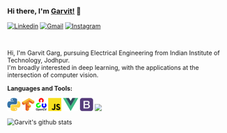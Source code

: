 ### Hi there, I'm [Garvit!](https://garvit-32.github.io) 👋


<!--<a href="https://www.linkedin.com/in/garvit-garg-6a3248197/">
  <img align="left" alt="Garvit Garg | Linkedin" width="21px" src="https://github.com/Garvit-32/Garvit-32/blob/master/assests/linkedin.png" />
</a>
<a href="https://www.instagram.com/g_a_r_v_it/">
  <img align="left" alt="Garvit Garg | Instagram" width="20px" src="https://github.com/Garvit-32/Garvit-32/blob/master/assests/instagram.png" />
</a>
<a href="mailto:garg.11@iitj.ac.in">
  <img align="left" alt="Garvit Garg | Gmail" width="21px" src="https://github.com/Garvit-32/Garvit-32/blob/master/assests/gmail.png" />
</a> -->
[![Linkedin](https://img.shields.io/badge/-LinkedIn-blue?style=flat&logo=Linkedin&logoColor=white)](https://www.linkedin.com/in/garvit-garg-6a3248197/)
[![Gmail](https://img.shields.io/badge/-Gmail-red?labelColor=ffffff&style=flat&logo=Gmail&logoColor=red)](mailto:garg.11@iitj.ac.in)
[![Instagram](https://img.shields.io/badge/-Instagram-C13584?labelColor=ffffff&style=flat&logo=Instagram&logoColor=C13584)](https://www.instagram.com/g_a_r_v_it/)


<br/>


Hi, I'm Garvit Garg, pursuing Electrical Engineering from Indian Institute of Technology, Jodhpur.
<br/>
I'm broadly interested in deep learning, with the applications at the intersection of computer vision. 



**Languages and Tools:**

<code><img height="30" src="https://github.com/Garvit-32/Garvit-32/blob/master/assests/python.png"></code>
<code><img height="30" src="https://github.com/Garvit-32/Garvit-32/blob/master/assests/tensorflow.png"></code>
<code><img height="30" src="https://github.com/Garvit-32/Garvit-32/blob/master/assests/opencv.png"></code>
<code><img height="30" src="https://github.com/Garvit-32/Garvit-32/blob/master/assests/javascript.png"></code>
<code><img height="30" src="https://github.com/Garvit-32/Garvit-32/blob/master/assests/vue.png"></code>
<code><img height="30" src="https://github.com/Garvit-32/Garvit-32/blob/master/assests/bootstrap.png"></code>
<code><img height="30" src="https://camo.githubusercontent.com/7f446cc5286f8848fca282b72a361e0696cf3096/68747470733a2f2f64657669636f6e732e6769746875622e696f2f64657669636f6e2f64657669636f6e2e6769742f69636f6e732f646a616e676f2f646a616e676f2d6f726967696e616c2e737667"></code>

![Garvit's github stats](https://github-readme-stats.vercel.app/api?username=garvit-32&show_icons=true&title_color=fff&icon_color=7510F7&text_color=daf7dc&bg_color=151515)
